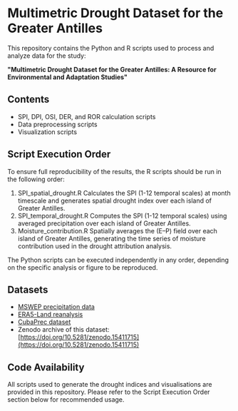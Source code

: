 # Multimetric Drought Dataset for the Greater Antilles

This repository contains the Python and R scripts used to process and analyze data for the study:

**"Multimetric Drought Dataset for the Greater Antilles: A Resource for Environmental and Adaptation Studies"**

## Contents
- SPI, DPI, OSI, DER, and ROR calculation scripts
- Data preprocessing scripts
- Visualization scripts

## Script Execution Order
To ensure full reproducibility of the results, the R scripts should be run in the following order:

1. SPI_spatial_drought.R
   Calculates the SPI (1-12 temporal scales) at month timescale and generates spatial drought index over each island of Greater Antilles.
2. SPI_temporal_drought.R
   Computes the SPI (1-12 temporal scales) using averaged precipitation over each island of Greater Antilles.
3. Moisture_contribution.R
   Spatially averages the (E–P) field over each island of Greater Antilles, generating the time series of moisture contribution used in the drought attribution analysis.

The Python scripts can be executed independently in any order, depending on the specific analysis or figure to be reproduced.

## Datasets
- [MSWEP precipitation data](https://www.gloh2o.org/mswep/)
- [ERA5-Land reanalysis](https://cds.climate.copernicus.eu/datasets/reanalysis-era5-land-monthly-means?tab=download)
- [CubaPrec dataset](https://zenodo.org/records/7847844)
- Zenodo archive of this dataset: [https://doi.org/10.5281/zenodo.15411715](https://doi.org/10.5281/zenodo.15411715)

## Code Availability
All scripts used to generate the drought indices and visualisations are provided in this repository. 
Please refer to the Script Execution Order section below for recommended usage.

